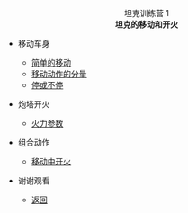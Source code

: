 <center>

坦克训练营 1  
**坦克的移动和开火**

</center>

- 移动车身

  - [简单的移动](/2024/0205-2/slide/1)
  - [移动动作的分量](/2024/0205-2/slide/2)
  - [停或不停](/2024/0205-2/slide/3)

- 炮塔开火

  - [火力参数](/2024/0205-2/slide/4)

- 组合动作

  - [移动中开火](/2024/0205-2/slide/5)

- 谢谢观看

  - [返回](/2024/0205-2/)
